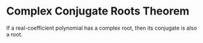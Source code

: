 # Complex Conjugate Roots Theorem

If a real-coefficient polynomial has a complex root, then its conjugate is also a root.
